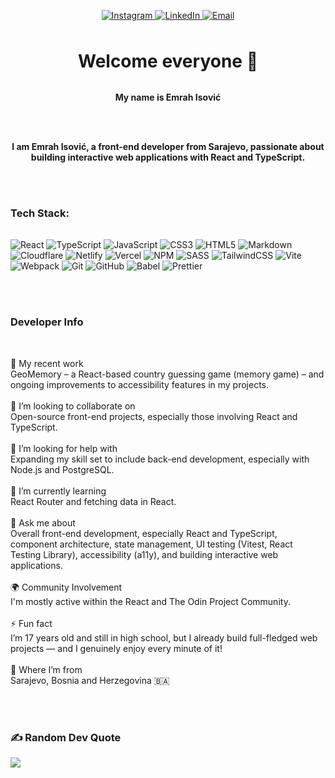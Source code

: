 <br></br>

<div align="center">
<a href="https://instagram.com/emrah.isovich">
<img src="https://img.shields.io/badge/Instagram-%23E4405F?style=for-the-badge&logo=Instagram&logoColor=white" alt="Instagram"/>
</a>
<a href="https://linkedin.com/in/emrah-isovic-380127353">
<img src="https://img.shields.io/badge/LinkedIn-%230077B5?style=for-the-badge&logo=LinkedIn&logoColor=white" alt="LinkedIn"/>
</a>
<a href="mailto:emrahisovic20@gmail.com">
<img src="https://img.shields.io/badge/Email-D14836?style=for-the-badge&logo=Gmail&logoColor=white" alt="Email"/>
</a>
</div>
<div style="margin-top:48px;"></div>
<h1 align="center">Welcome everyone 👋</h1>
<div style="margin-top:32px;"></div>
<p align="center"><strong>My name is Emrah Isović</strong></p>

<br></br>

<p align="center"><b>I am Emrah Isović, a front-end developer from Sarajevo, passionate about building interactive web applications with React and TypeScript.</b><p>

<br></br>

### Tech Stack:

<div style="margin-top:32px;"></div>

![React](https://img.shields.io/badge/react-%2320232a.svg?style=for-the-badge&logo=react&logoColor=%2361DAFB) ![TypeScript](https://img.shields.io/badge/typescript-%23007ACC.svg?style=for-the-badge&logo=typescript&logoColor=white) ![JavaScript](https://img.shields.io/badge/javascript-%23323330.svg?style=for-the-badge&logo=javascript&logoColor=%23F7DF1E) ![CSS3](https://img.shields.io/badge/css3-%231572B6.svg?style=for-the-badge&logo=css3&logoColor=white) ![HTML5](https://img.shields.io/badge/html5-%23E34F26.svg?style=for-the-badge&logo=html5&logoColor=white) ![Markdown](https://img.shields.io/badge/markdown-%23000000.svg?style=for-the-badge&logo=markdown&logoColor=white) ![Cloudflare](https://img.shields.io/badge/Cloudflare-F38020?style=for-the-badge&logo=Cloudflare&logoColor=white) ![Netlify](https://img.shields.io/badge/netlify-%23000000.svg?style=for-the-badge&logo=netlify&logoColor=#00C7B7) ![Vercel](https://img.shields.io/badge/vercel-%23000000.svg?style=for-the-badge&logo=vercel&logoColor=white) ![NPM](https://img.shields.io/badge/NPM-%23CB3837.svg?style=for-the-badge&logo=npm&logoColor=white) ![SASS](https://img.shields.io/badge/SASS-hotpink.svg?style=for-the-badge&logo=SASS&logoColor=white) ![TailwindCSS](https://img.shields.io/badge/tailwindcss-%2338B2AC.svg?style=for-the-badge&logo=tailwind-css&logoColor=white) ![Vite](https://img.shields.io/badge/vite-%23646CFF.svg?style=for-the-badge&logo=vite&logoColor=white) ![Webpack](https://img.shields.io/badge/webpack-%238DD6F9.svg?style=for-the-badge&logo=webpack&logoColor=black) ![Git](https://img.shields.io/badge/git-%23F05033.svg?style=for-the-badge&logo=git&logoColor=white) ![GitHub](https://img.shields.io/badge/github-%23121011.svg?style=for-the-badge&logo=github&logoColor=white) ![Babel](https://img.shields.io/badge/Babel-F9DC3e?style=for-the-badge&logo=babel&logoColor=black) ![Prettier](https://img.shields.io/badge/prettier-%23F7B93E.svg?style=for-the-badge&logo=prettier&logoColor=black)

<br></br>

### Developer Info

<div style="margin-top:48px;"></div>

<section style="font-size:14px;">🔭 My recent work<br>GeoMemory – a React-based country guessing game (memory game) – and ongoing improvements to accessibility features in my projects.<br><br>👯 I’m looking to collaborate on<br>Open-source front-end projects, especially those involving React and TypeScript.<br><br>🤝 I’m looking for help with<br>Expanding my skill set to include back-end development, especially with Node.js and PostgreSQL.<br><br>🌱 I’m currently learning<br>React Router and fetching data in React.<br><br>💬 Ask me about<br>Overall front-end development, especially React and TypeScript, component architecture, state management, UI testing (Vitest, React Testing Library), accessibility (a11y), and building interactive web applications.<br><br>🌍 Community Involvement<br>I'm mostly active within the React and The Odin Project Community.<br><br>⚡ Fun fact<br>I’m 17 years old and still in high school, but I already build full-fledged web projects — and I genuinely enjoy every minute of it!<br><br>📌 Where I’m from<br>Sarajevo, Bosnia and Herzegovina 🇧🇦</section>

<br></br>

### ✍️ Random Dev Quote

![](https://quotes-github-readme.vercel.app/api?type=horizontal&theme=radical)

<!-- Proudly created with GPRM ( https://gprm.itsvg.in ) -->
